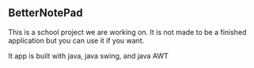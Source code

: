 ## BetterNotePad

This is a school project we are working on. It is not made to be a finished application but you can use it if you want.

It app is built with java, java swing, and java AWT
